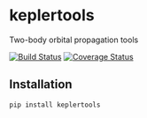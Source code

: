 # keplertools
Two-body orbital propagation tools

[![Build Status](https://travis-ci.org/dsavransky/keplertools.svg?branch=master)](https://travis-ci.org/dsavransky/keplertools)
[![Coverage Status](https://coveralls.io/repos/github/dsavransky/keplertools/badge.svg?branch=master)](https://coveralls.io/github/dsavransky/keplertools?branch=master)

## Installation
```
pip install keplertools
```
